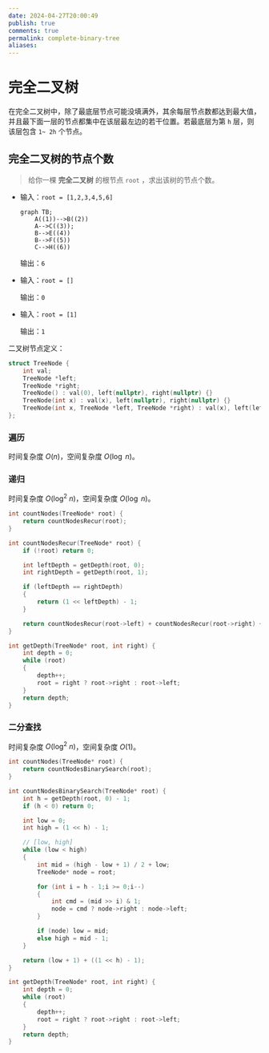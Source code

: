 ```yaml
---
date: 2024-04-27T20:00:49
publish: true
comments: true
permalink: complete-binary-tree
aliases:
---
```


# 完全二叉树

在完全二叉树中，除了最底层节点可能没填满外，其余每层节点数都达到最大值，并且最下面一层的节点都集中在该层最左边的若干位置。若最底层为第 `h` 层，则该层包含 `1~ 2h` 个节点。

## 完全二叉树的节点个数

> 给你一棵 **完全二叉树** 的根节点 `root` ，求出该树的节点个数。

- 输入：`root = [1,2,3,4,5,6]`

    ``` mermaid
    graph TB;
        A((1))-->B((2))
        A-->C((3));
        B-->E((4))
        B-->F((5))
        C-->H((6))
    ```

    输出：`6`

- 输入：`root = []`

    输出：`0`

- 输入：`root = [1]`

    输出：`1`

二叉树节点定义：

``` cpp
struct TreeNode {
    int val;
    TreeNode *left;
    TreeNode *right;
    TreeNode() : val(0), left(nullptr), right(nullptr) {}
    TreeNode(int x) : val(x), left(nullptr), right(nullptr) {}
    TreeNode(int x, TreeNode *left, TreeNode *right) : val(x), left(left), right(right) {}
};
```

### 遍历

时间复杂度 $O(n)$，空间复杂度 $O(\log\ n)$。

### 递归

时间复杂度 $O(\log^2\ n)$，空间复杂度 $O(\log\ n)$。

``` cpp
int countNodes(TreeNode* root) {
    return countNodesRecur(root);
}

int countNodesRecur(TreeNode* root) {
    if (!root) return 0;

    int leftDepth = getDepth(root, 0);
    int rightDepth = getDepth(root, 1);

    if (leftDepth == rightDepth)
    {
        return (1 << leftDepth) - 1;
    }

    return countNodesRecur(root->left) + countNodesRecur(root->right) + 1;
}

int getDepth(TreeNode* root, int right) {
    int depth = 0;
    while (root)
    {
        depth++;
        root = right ? root->right : root->left;
    }
    return depth;
}
```

### 二分查找

时间复杂度 $O(\log^2\ n)$，空间复杂度 $O(1)$。

``` cpp
int countNodes(TreeNode* root) {
    return countNodesBinarySearch(root);
}

int countNodesBinarySearch(TreeNode* root) {
    int h = getDepth(root, 0) - 1;
    if (h < 0) return 0;

    int low = 0;
    int high = (1 << h) - 1;

    // [low, high]
    while (low < high)
    {
        int mid = (high - low + 1) / 2 + low;
        TreeNode* node = root;

        for (int i = h - 1;i >= 0;i--)
        {
            int cmd = (mid >> i) & 1;
            node = cmd ? node->right : node->left;
        }

        if (node) low = mid;
        else high = mid - 1;
    }

    return (low + 1) + ((1 << h) - 1);
}

int getDepth(TreeNode* root, int right) {
    int depth = 0;
    while (root)
    {
        depth++;
        root = right ? root->right : root->left;
    }
    return depth;
}
```
